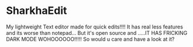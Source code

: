# SharkhaEdit
My lightweight Text editor made for quick edits!!!! 
It has real less features and its worse than notepad...
But it's open source and .....IT HAS FRICKING DARK MODE WOHOOOOOO!!!!!
So would u care and have a look at it?
